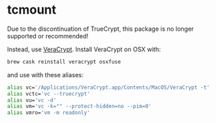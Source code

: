 # tcmount

Due to the discontinuation of TrueCrypt, this package is no longer supported or recommended!

Instead, use [VeraCrypt](https://www.veracrypt.fr). Install VeraCrypt on OSX with:
```bash
brew cask reinstall veracrypt osxfuse
```

and use with these aliases:
```bash
alias vc='/Applications/VeraCrypt.app/Contents/MacOS/VeraCrypt -t'
alias vctc='vc --truecrypt'
alias vu='vc -d'
alias vm='vc -k="" --protect-hidden=no --pim=0'
alias vmro='vm -m readonly'
```
